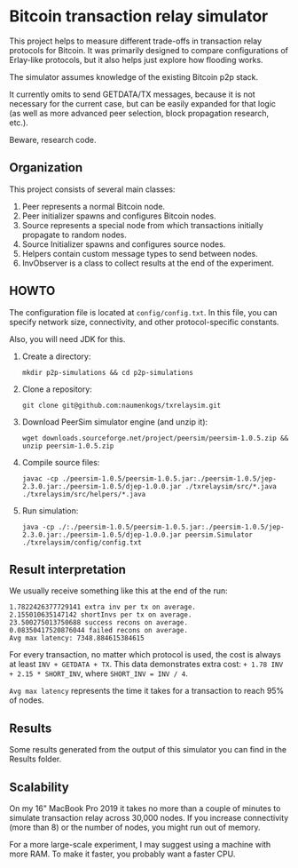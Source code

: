 # Bitcoin transaction relay simulator

This project helps to measure different trade-offs in transaction relay protocols for Bitcoin.
It was primarily designed to compare configurations of Erlay-like protocols, but it also helps just
explore how flooding works.

The simulator assumes knowledge of the existing Bitcoin p2p stack.

It currently omits to send GETDATA/TX messages, because it is not necessary for the current
case, but can be easily expanded for that logic (as well as more advanced peer selection, block
propagation research, etc.).

Beware, research code.

## Organization

This project consists of several main classes:
1. Peer represents a normal Bitcoin node.
2. Peer initializer spawns and configures Bitcoin nodes.
3. Source represents a special node from which transactions initially propagate to random nodes.
4. Source Initializer spawns and configures source nodes.
5. Helpers contain custom message types to send between nodes.
6. InvObserver is a class to collect results at the end of the experiment.

## HOWTO

The configuration file is located at `config/config.txt`. In this file, you can specify network size,
connectivity, and other protocol-specific constants.

Also, you will need JDK for this.

1. Create a directory:

    ```shell
    mkdir p2p-simulations && cd p2p-simulations
    ```

2. Clone a repository:

    ```shell
    git clone git@github.com:naumenkogs/txrelaysim.git
    ```

3. Download PeerSim simulator engine (and unzip it):

    ```shell
    wget downloads.sourceforge.net/project/peersim/peersim-1.0.5.zip && unzip peersim-1.0.5.zip
    ```

4. Compile source files:

    ```shell
    javac -cp ./peersim-1.0.5/peersim-1.0.5.jar:./peersim-1.0.5/jep-2.3.0.jar:./peersim-1.0.5/djep-1.0.0.jar ./txrelaysim/src/*.java ./txrelaysim/src/helpers/*.java
    ```

5. Run simulation:

    ```shell
    java -cp ./:./peersim-1.0.5/peersim-1.0.5.jar:./peersim-1.0.5/jep-2.3.0.jar:./peersim-1.0.5/djep-1.0.0.jar peersim.Simulator ./txrelaysim/config/config.txt
    ```

## Result interpretation

We usually receive something like this at the end of the run:
```
1.7822426377729141 extra inv per tx on average.
2.155010635147142 shortInvs per tx on average.
23.500275013750688 success recons on average.
0.08350417520876044 failed recons on average.
Avg max latency: 7348.884615384615
```

For every transaction, no matter which protocol is used, the cost is always at least `INV + GETDATA + TX`.
This data demonstrates extra cost: `+ 1.78 INV + 2.15 * SHORT_INV`, where `SHORT_INV = INV / 4`.

`Avg max latency` represents the time it takes for a transaction to reach 95% of nodes.

## Results

Some results generated from the output of this simulator you can find in the Results folder.

## Scalability

On my 16" MacBook Pro 2019 it takes no more than a couple of minutes to simulate transaction relay across 30,000 nodes.
If you increase connectivity (more than 8) or the number of nodes, you might run out of memory.

For a more large-scale experiment, I may suggest using a machine with more RAM.
To make it faster, you probably want a faster CPU.
